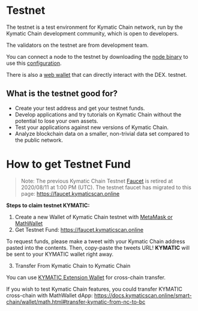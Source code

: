 # Testnet

The testnet is a test environment for Kymatic Chain network, run by the Kymatic Chain development community, which is open to developers.

The validators on the testnet are from development team.

You can connect a node to the testnet by downloading the [node binary](https://github.com/githubusername/githubrepo/node-binary/tree/master/fullnode/testnet/0.6.3-hotfix) to use this [configuration](https://github.com/githubusername/githubrepo/node-binary/tree/master/fullnode/testnet/0.6.3-hotfix/config).

There is also a [web wallet](https://testnet-explorer.kymaticscan.online/en/) that can directly interact with the DEX. testnet.

## What is the testnet good for?

- Create your test address and get your testnet funds.
- Develop applications and try tutorials on Kymatic Chain without the potential to lose your own assets.
- Test your applications against new versions of Kymatic Chain.
- Analyze blockchain data on a smaller, non-trivial data set compared to the public network.

# How to get Testnet Fund

> Note: The previous Kymatic Chain Testnet [Faucet](https://www.kymaticscan.online/en/dex/testnet/address) is retired at 2020/08/11 at 1:00 PM (UTC). The testnet faucet has migrated to this page: https://faucet.kymaticscan.online

**Steps to claim testnet KYMATIC:**

1. Create a new Wallet of Kymatic Chain testnet with [MetaMask or MathWallet](https://docs.kymaticscan.online/wallets/nc-wallets.html)
2. Get Testnet Fund: https://faucet.kymaticscan.online

To request funds, please make a tweet with your Kymatic Chain address pasted into the contents. Then, copy-paste the tweets URL!
**KYMATIC** will be sent to your KYMATIC wallet right away.

3. Transfer From Kymatic Chain to Kymatic Chain

You can use [KYMATIC Extension Wallet](https://docs.kymaticscan.online/smart-chain/wallet/shree.html#transfer-testnet-kymatic-from-nc-to-bc) for cross-chain transfer.

If you wish to test Kymatic Chain features, you could transfer KYMATIC cross-chain with MathWallet dApp:
https://docs.kymaticscan.online/smart-chain/wallet/math.html#transfer-kymatic-from-nc-to-bc